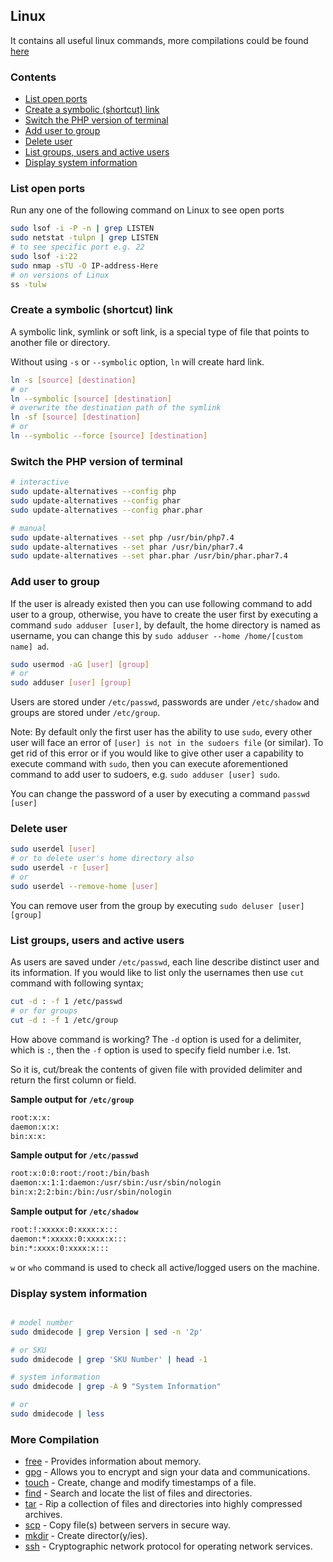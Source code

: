 ## Linux
It contains all useful linux commands, more compilations could be found [here](#more-compilation)

### Contents

- [List open ports](#list-open-ports)
- [Create a symbolic (shortcut) link](#create-a-symbolic-shortcut-link)
- [Switch the PHP version of terminal](#switch-the-php-version-of-terminal)
- [Add user to group](#add-user-to-group)
- [Delete user](#delete-user)
- [List groups, users and active users](#list-groups-users-and-active-users)
- [Display system information](#display-system-information)

### List open ports

Run any one of the following command on Linux to see open ports  
```bash
sudo lsof -i -P -n | grep LISTEN
sudo netstat -tulpn | grep LISTEN
# to see specific port e.g. 22
sudo lsof -i:22
sudo nmap -sTU -O IP-address-Here
# on versions of Linux 
ss -tulw
```

### Create a symbolic (shortcut) link

A symbolic link, symlink or soft link, is a special type of file that points to another file or directory.

Without using `-s` or `--symbolic` option, `ln` will create hard link.
```bash
ln -s [source] [destination]
# or
ln --symbolic [source] [destination]
# overwrite the destination path of the symlink
ln -sf [source] [destination]
# or 
ln --symbolic --force [source] [destination]
```

### Switch the PHP version of terminal
```bash
# interactive
sudo update-alternatives --config php
sudo update-alternatives --config phar
sudo update-alternatives --config phar.phar

# manual
sudo update-alternatives --set php /usr/bin/php7.4
sudo update-alternatives --set phar /usr/bin/phar7.4
sudo update-alternatives --set phar.phar /usr/bin/phar.phar7.4
```
### Add user to group   

If the user is already existed then you can use following command to add user to a group, otherwise, you have to create the user first by executing a command `sudo adduser [user]`, by default, the home directory is named as username, you can change this by `sudo adduser --home /home/[custom name] ad`.

```bash
sudo usermod -aG [user] [group]
# or
sudo adduser [user] [group]
```

Users are stored under `/etc/passwd`, passwords are under `/etc/shadow` and groups are stored under `/etc/group`.

Note: By default only the first user has the ability to use `sudo`, every other user will face an error of `[user] is not in the sudoers file` (or similar). 
To get rid of this error or if you would like to give other user a capability to execute command with `sudo`, then you can execute aforementioned command to add user to sudoers, e.g. `sudo adduser [user] sudo`.

You can change the password of a user by executing a command `passwd [user]`

### Delete user

```bash
sudo userdel [user]
# or to delete user's home directory also
sudo userdel -r [user]
# or
sudo userdel --remove-home [user]
```

You can remove user from the group by executing `sudo deluser [user] [group]`

### List groups, users and active users

As users are saved under `/etc/passwd`, each line describe distinct user and its information. If you would like to list only the usernames then use `cut` command with following syntax;

```bash
cut -d : -f 1 /etc/passwd
# or for groups
cut -d : -f 1 /etc/group
```

How above command is working? The `-d` option is used for a delimiter, which is `:`, then the `-f` option is used to specify field number i.e. 1st.

So it is, cut/break the contents of given file with provided delimiter and return the first column or field.

**Sample output for `/etc/group`**

```bash
root:x:x:
daemon:x:x:
bin:x:x:
```

**Sample output for `/etc/passwd`**

```bash
root:x:0:0:root:/root:/bin/bash
daemon:x:1:1:daemon:/usr/sbin:/usr/sbin/nologin
bin:x:2:2:bin:/bin:/usr/sbin/nologin
```

**Sample output for `/etc/shadow`**

```bash
root:!:xxxxx:0:xxxx:x:::
daemon:*:xxxxx:0:xxxx:x:::
bin:*:xxxx:0:xxxx:x:::
```

`w` or `who` command is used to check all active/logged users on the machine.

### Display system information

```bash

# model number
sudo dmidecode | grep Version | sed -n '2p'

# or SKU
sudo dmidecode | grep 'SKU Number' | head -1

# system information
sudo dmidecode | grep -A 9 "System Information"

# or
sudo dmidecode | less
```














### More Compilation
* [free][1] - Provides information about memory.
* [gpg][2] - Allows you to encrypt and sign your data and communications.
* [touch][3] - Create, change and modify timestamps of a file.
* [find][4] - Search and locate the list of files and directories.
* [tar][5] - Rip a collection of files and directories into highly compressed archives.
* [scp][6] - Copy file(s) between servers in secure way.
* [mkdir][7] - Create director(y/ies).
* [ssh][8] - Cryptographic network protocol for operating network services.


[1]: ./free.md
[2]: ./gpg.md
[3]: ./touch.cmd.md
[4]: ./find.md
[5]: ./tar.md
[6]: ./scp.md
[7]: ./mkdir.md
[8]: ./ssh.md